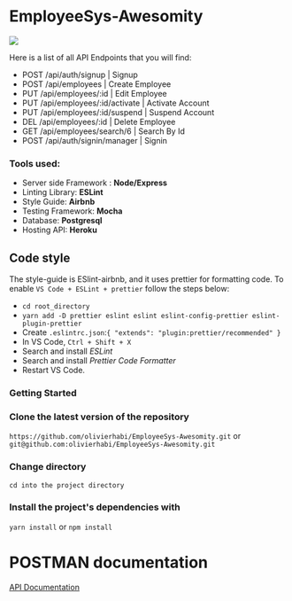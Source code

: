 # EmployeeSys-Awesomity

<a href="https://codeclimate.com/github/olivierhabi/EmployeeSys-Awesomity/maintainability"><img src="https://api.codeclimate.com/v1/badges/82ba7148b4c56e2536f1/maintainability" /></a>

Here is a list of all API Endpoints that you will find:

- POST /api/auth/signup | Signup
- POST /api/employees | Create Employee
- PUT /api/employees/:id | Edit Employee
- PUT /api/employees/:id/activate | Activate Account
- PUT /api/employees/:id/suspend | Suspend Account
- DEL /api/employees/:id | Delete Employee
- GET /api/employees/search/6 | Search By Id
- POST /api/auth/signin/manager | Signin

### Tools used:

- Server side Framework : **Node/Express**
- Linting Library: **ESLint**
- Style Guide: **Airbnb**
- Testing Framework: **Mocha**
- Database: **Postgresql**
- Hosting API: **Heroku**

## Code style

The style-guide is ESlint-airbnb, and it uses prettier for formatting code. To enable `VS Code + ESLint + prettier` follow the steps below:

- `cd root_directory`
- `yarn add -D prettier eslint eslint eslint-config-prettier eslint-plugin-prettier`
- Create `.eslintrc.json`:`{ "extends": "plugin:prettier/recommended" }`
- In VS Code, `Ctrl + Shift + X`
- Search and install _ESLint_
- Search and install _Prettier Code Formatter_
- Restart VS Code.

### Getting Started

### Clone the latest version of the repository

`https://github.com/olivierhabi/EmployeeSys-Awesomity.git` or `git@github.com:olivierhabi/EmployeeSys-Awesomity.git`

### Change directory

`cd into the project directory`

### Install the project's dependencies with

`yarn install` or `npm install`

# POSTMAN documentation

[API Documentation](https://documenter.getpostman.com/view/8274199/SWLiYkPg?version=latest)
